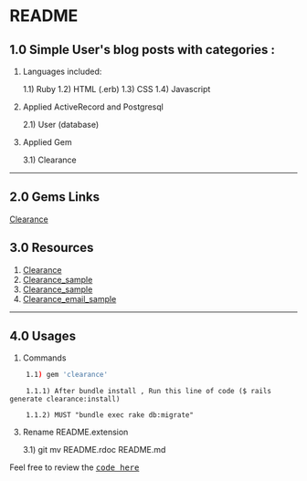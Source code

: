 # README

## 1.0 Simple User's blog posts with categories : 

1) Languages included:

	1.1) Ruby 
	1.2) HTML (.erb)
	1.3) CSS
	1.4) Javascript


2) Applied ActiveRecord and Postgresql 

	2.1) User (database)


3) Applied Gem 

	3.1) Clearance 

---

## 2.0 Gems Links 

[Clearance](https://github.com/thoughtbot/clearance)

## <a name="resources"></a> 3.0 Resources 

1. [Clearance](https://github.com/thoughtbot/clearance)
2. [Clearance_sample](http://www.sitepoint.com/simple-rails-authentication-with-clearance/)
3. [Clearance_sample](https://docs.omniref.com/ruby/gems/clearance/1.8.0)
4. [Clearance_email_sample ](https://robots.thoughtbot.com/email-confirmation-with-clearance)

---

## 4.0 Usages

1) Commands
```sh
	1.1) gem 'clearance'
```

		1.1.1) After bundle install , Run this line of code ($ rails generate clearance:install)

		1.1.2) MUST "bundle exec rake db:migrate"

3) Rename README.extension 

	3.1) git mv README.rdoc README.md

Feel free to review the <tt>[code here](https://github.com/yclim95/quora_clone_clearance)</tt> 